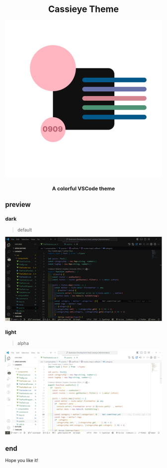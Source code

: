<!--
 * @Author: cassie-ye cassie20190909@gmail.com
 * @Date: 2025-03-08 20:47:57
 * @LastEditors: cassie-ye cassie20190909@gmail.com
 * @LastEditTime: 2025-03-09 14:38:10
 * @FilePath: \Cassieye-Theme\README.md
 * @Description: 这是默认设置,请设置`customMade`, 打开koroFileHeader查看配置 进行设置: https://github.com/OBKoro1/koro1FileHeader/wiki/%E9%85%8D%E7%BD%AE
-->
<h1 align="center">Cassieye Theme</h1>

<div align="center">
<img alt="logo" src="icon.png">
</div>

<h3 align="center">A colorful VSCode theme</h3>

## preview

### dark

> default

![preview](dark.png)

### light

> alpha

![preview](light.png)

## end

Hope you like it!
